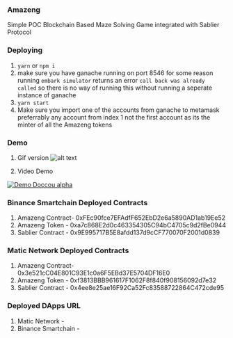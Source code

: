 ### Amazeng

Simple POC Blockchain Based Maze Solving Game integrated with Sablier Protocol

### Deploying

1. `yarn` or `npm i`
2. make sure you have ganache running on port 8546 for some reason running `embark simulator` returns an error `call back was already called` so there is no way of running this without running a seperate instance of ganache
3. `yarn start`
4. Make sure you import one of the accounts from ganache to metamask preferrably any account from index 1 not the first account as its the minter of all the Amazeng tokens

### Demo

1. Gif version
   ![alt text](http://url/to/img.png)

2. Video Demo

[![Demo Doccou alpha](http://share.gifyoutube.com/KzB6Gb.gif)](https://www.youtube.com/watch?v=ek1j272iAmc)

### Binance Smartchain Deployed Contracts

1. Amazeng Contract- 0xFEc90fce7EFAdfF652EbD2e6a5890AD1ab19Ee52
2. Amazeng Token - 0xa7c868E2d0c463354305C94bC4705c9d2fBe0944
3. Sablier Contract - 0x9E995717B5E8afdd137d9cCF770070F2001d0839

### Matic Network Deployed Contracts

1. Amazeng Contract- 0x3e521cC04E801C93E1c0a6F5EBd37E5704DF16E0
2. Amazeng Token - 0xf3813BBB961617F1062F8f840f908156092d7e32
3. Sablier Contract - 0x4ee8e25ae16F92Ca52Fc83588722864C472cde95


### Deployed DApps URL
1. Matic Network - 
2. Binance Smartchain - 
